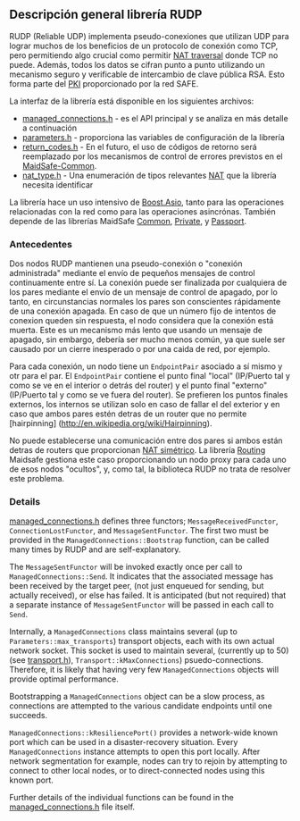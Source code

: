 ## Descripción general librería RUDP

RUDP (Reliable UDP) implementa pseudo-conexiones que utilizan UDP para lograr muchos de los beneficios de un protocolo de conexión como TCP, pero permitiendo algo crucial como permitir [NAT traversal](https://en.wikipedia.org/wiki/Network_address_translation#Type_of_NAT_and_NAT_traversal.2C_role_of_port_preservation_for_TCP) donde TCP no puede. Además, todos los datos se cifran punto a punto utilizando un mecanismo seguro y verificable de intercambio de clave pública RSA. Esto forma parte del [PKI](http://en.wikipedia.org/wiki/Public-key_infrastructure) proporcionado por la red SAFE.

La interfaz de la librería está disponible en los siguientes archivos:

* [managed_connections.h](https://github.com/maidsafe/MaidSafe-RUDP/blob/master/include/maidsafe/rudp/managed_connections.h) - es el API principal y se analiza en más detalle a continuación
* [parameters.h](https://github.com/maidsafe/MaidSafe-RUDP/blob/master/include/maidsafe/rudp/parameters.h) - proporciona las variables de configuración de la librería
* [return_codes.h](https://github.com/maidsafe/MaidSafe-RUDP/blob/master/include/maidsafe/rudp/return_codes.h) - En el futuro, el uso de códigos de retorno será reemplazado por los mecanismos de control de errores previstos en el [MaidSafe-Common](https://github.com/maidsafe/MaidSafe-Common/wiki).
* [nat_type.h](https://github.com/maidsafe/MaidSafe-RUDP/blob/master/include/maidsafe/rudp/nat_type.h) - Una enumeración de tipos relevantes [NAT](https://en.wikipedia.org/wiki/Network_address_translation) que la librería necesita identificar

La librería hace un uso intensivo de [Boost.Asio](http://www.boost.org/doc/libs/1_55_0/doc/html/boost_asio.html), tanto para las operaciones relacionadas con la red como para las operaciones asincrónas. También depende de las librerías MaidSafe [Common](https://github.com/maidsafe/MaidSafe-Common/wiki), [Private](https://github.com/maidsafe/MaidSafe-Vault-Manager/wiki), y [Passport](https://github.com/maidsafe/MaidSafe-Passport/wiki).


### Antecedentes

Dos nodos RUDP mantienen una pseudo-conexión o "conexión administrada" mediante el envío de pequeños mensajes de control continuamente entre sí. La conexión puede ser finalizada por cualquiera de los pares mediante el envío de un mensaje de control de apagado, por lo tanto, en circunstancias normales los pares son conscientes rápidamente de una conexión apagada. En caso de que un número fijo de intentos de conexion queden sin respuesta, el nodo considera que la conexión está muerta. Este es un mecanismo más lento que usando un mensaje de apagado, sin embargo, debería ser mucho menos común, ya que suele ser causado por un cierre inesperado o por una caida de red, por ejemplo.

Para cada conexión, un nodo tiene un `EndpointPair` asociado a sí mismo y otr para el par. El `EndpointPair` contiene el punto final "local" (IP/Puerto tal y como se ve en el interior o detrás del router) y el punto final "externo" (IP/Puerto tal y como se ve fuera del router). Se prefieren los puntos finales externos, los internos se utilizan solo en caso de fallar el del exterior y en caso que ambos pares estén detras de un router que no permite [hairpinning] (http://en.wikipedia.org/wiki/Hairpinning).

No puede establecerse una comunicación entre dos pares si ambos están detras de routers que proporcionan [NAT simétrico](https://en.wikipedia.org/wiki/Network_address_translation#Methods_of_port_translation). La librería [Routing](https://github.com/maidsafe/MaidSafe-Routing/wiki) Maidsafe gestiona este caso proporcionando un nodo proxy para cada uno de esos nodos "ocultos", y, como tal, la biblioteca RUDP no trata de resolver este problema.


### Details

[managed_connections.h](https://github.com/maidsafe/MaidSafe-RUDP/blob/master/include/maidsafe/rudp/managed_connections.h) defines three functors; `MessageReceivedFunctor`, `ConnectionLostFunctor`, and `MessageSentFunctor`.  The first two must be provided in the `ManagedConnections::Bootstrap` function, can be called many times by RUDP and are self-explanatory.

The `MessageSentFunctor` will be invoked exactly once per call to `ManagedConnections::Send`.  It indicates that the associated message has been received by the target peer, (not just enqueued for sending, but actually received), or else has failed.  It is anticipated (but not required) that a separate instance of `MessageSentFunctor` will be passed in each call to `Send`.

Internally, a `ManagedConnections` class maintains several (up to `Parameters::max_transports`) transport objects, each with its own actual network socket.  This socket is used to maintain several, (currently up to 50) (see [transport.h](https://github.com/maidsafe/MaidSafe-RUDP/blob/master/src/maidsafe/rudp/transport.h)), `Transport::kMaxConnections`) psuedo-connections.  Therefore, it is likely that having very few `ManagedConnections` objects will provide optimal performance.

Bootstrapping a `ManagedConnections` object can be a slow process, as connections are attempted to the various candidate endpoints until one succeeds.

`ManagedConnections::kResiliencePort()` provides a network-wide known port which can be used in a disaster-recovery situation.  Every `ManagedConnections` instance attempts to open this port locally.  After network segmentation for example, nodes can try to rejoin by attempting to connect to other local nodes, or to direct-connected nodes using this known port.

Further details of the individual functions can be found in the [managed_connections.h](https://github.com/maidsafe/MaidSafe-RUDP/blob/master/include/maidsafe/rudp/managed_connections.h) file itself.




